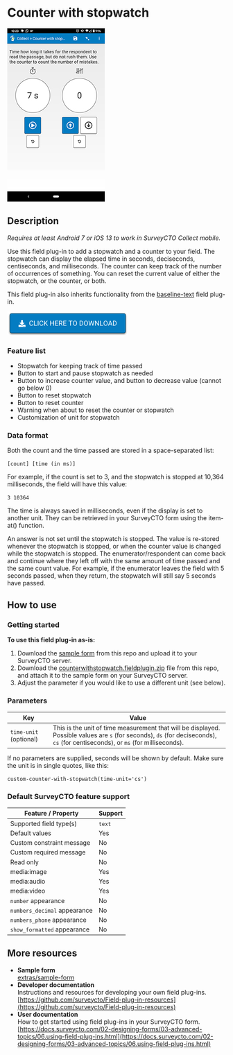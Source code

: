 # Counter with stopwatch

![](extras/preview-images/counter-with-stopwatch.jpg)

## Description

*Requires at least Android 7 or iOS 13 to work in SurveyCTO Collect mobile.*

Use this field plug-in to add a stopwatch and a counter to your field. The stopwatch can display the elapsed time in seconds, deciseconds, centiseconds, and milliseconds. The counter can keep track of the number of occurrences of something. You can reset the current value of either the stopwatch, or the counter, or both.

This field plug-in also inherits functionality from the [baseline-text](https://github.com/surveycto/baseline-text) field plug-in.

[![Download now](extras/other-images/download-button.png)](https://github.com/surveycto/counter-with-stopwatch/raw/master/counterwithstopwatch.fieldplugin.zip)

### Feature list

* Stopwatch for keeping track of time passed
* Button to start and pause stopwatch as needed
* Button to increase counter value, and button to decrease value (cannot go below 0)
* Button to reset stopwatch
* Button to reset counter
* Warning when about to reset the counter or stopwatch
* Customization of unit for stopwatch

### Data format

Both the count and the time passed are stored in a space-separated list:

    [count] [time (in ms)]

For example, if the count is set to 3, and the stopwatch is stopped at 10,364 milliseconds, the field will have this value:

    3 10364

The time is always saved in milliseconds, even if the display is set to another unit. They can be retrieved in your SurveyCTO form using the item-at() function.

An answer is not set until the stopwatch is stopped. The value is re-stored whenever the stopwatch is stopped, or when the counter value is changed while the stopwatch is stopped. The enumerator/respondent can come back and continue where they left off with the same amount of time passed and the same count value. For example, if the enumerator leaves the field with 5 seconds passed, when they return, the stopwatch will still say 5 seconds have passed.

## How to use

### Getting started

**To use this field plug-in as-is:**

1. Download the [sample form](extras/sample-form) from this repo and upload it to your SurveyCTO server.
1. Download the [counterwithstopwatch.fieldplugin.zip](https://github.com/surveycto/counter-with-stopwatch/raw/master/counterwithstopwatch.fieldplugin.zip) file from this repo, and attach it to the sample form on your SurveyCTO server.
1. Adjust the parameter if you would like to use a different unit (see below).

### Parameters

| Key | Value |
| --- | --- |
| `time-unit` (optional) | This is the unit of time measurement that will be displayed. Possible values are `s` (for seconds), `ds` (for deciseconds), `cs` (for centiseconds), or `ms` (for milliseconds).|

If no parameters are supplied, seconds will be shown by default.  Make sure the unit is in single quotes, like this:

    custom-counter-with-stopwatch(time-unit='cs')

### Default SurveyCTO feature support

| Feature / Property | Support |
| --- | --- |
| Supported field type(s) | `text`|
| Default values | Yes |
| Custom constraint message | No |
| Custom required message | No |
| Read only | No |
| media:image | Yes |
| media:audio | Yes |
| media:video | Yes |
| `number` appearance | No |
| `numbers_decimal` appearance | No |
| `numbers_phone` appearance | No |
| `show_formatted` appearance | No |

## More resources

* **Sample form**  
[extras/sample-form](extras/sample-form)
* **Developer documentation**  
Instructions and resources for developing your own field plug-ins.  
[https://github.com/surveycto/Field-plug-in-resources](https://github.com/surveycto/Field-plug-in-resources)
* **User documentation**  
How to get started using field plug-ins in your SurveyCTO form.  
[https://docs.surveycto.com/02-designing-forms/03-advanced-topics/06.using-field-plug-ins.html](https://docs.surveycto.com/02-designing-forms/03-advanced-topics/06.using-field-plug-ins.html)